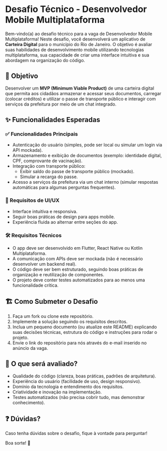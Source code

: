 # Desafio Técnico - Desenvolvedor Mobile Multiplataforma

Bem-vindo(a) ao desafio técnico para a vaga de Desenvolvedor Mobile Multiplataforma! Neste desafio, você desenvolverá um aplicativo de **Carteira Digital** para o município do Rio de Janeiro. O objetivo é avaliar suas habilidades de desenvolvimento mobile utilizando tecnologias multiplataforma, sua capacidade de criar uma interface intuitiva e sua abordagem na organização do código.

## 📌 Objetivo

Desenvolver um **MVP (Minimum Viable Product)** de uma carteira digital que permita aos cidadãos armazenar e acessar seus documentos, carregar (colocar créditos) e utilizar o passe de transporte público e interagir com serviços da prefeitura por meio de um chat integrado.

## ✨ Funcionalidades Esperadas

### ✅ Funcionalidades Principais

- Autenticação do usuário (simples, pode ser local ou simular um login via API mockada).
- Armazenamento e exibição de documentos (exemplo: identidade digital, CPF, comprovante de vacinação).
- Integração com transporte público:
    - Exibir saldo do passe de transporte público (mockado).
    - Simular a recarga do passe.
- Acesso a serviços da prefeitura via um chat interno (simular respostas automáticas para algumas perguntas frequentes).

### 🎨 Requisitos de UI/UX

- Interface intuitiva e responsiva.
- Seguir boas práticas de design para apps mobile.
- Experiência fluida ao alternar entre seções do app.

### 🛠️ Requisitos Técnicos

- O app deve ser desenvolvido em Flutter, React Native ou Kotlin Multiplataforma.
- A comunicação com APIs deve ser mockada (não é necessário desenvolver um backend real).
- O código deve ser bem estruturado, seguindo boas práticas de organização e reutilização de componentes.
- O projeto deve conter testes automatizados para ao menos uma funcionalidade crítica.

## 🏗️ Como Submeter o Desafio

1. Faça um fork ou clone este repositório.
2. Implemente a solução seguindo os requisitos descritos.
3. Inclua um pequeno documento (ou atualize este README) explicando suas decisões técnicas, estrutura do código e instruções para rodar o projeto.
4. Envie o link do repositório para nós através do e-mail inserido no anúncio da vaga.

## 📖 O que será avaliado?

- Qualidade do código (clareza, boas práticas, padrões de arquitetura).
- Experiência do usuário (facilidade de uso, design responsivo).
- Domínio da tecnologia e entendimento dos requisitos.
- Criatividade e inovação na implementação.
- Testes automatizados (não precisa cobrir tudo, mas demonstrar conhecimento).

## ❓ Dúvidas?

Caso tenha dúvidas sobre o desafio, fique à vontade para perguntar!

Boa sorte! 🚀